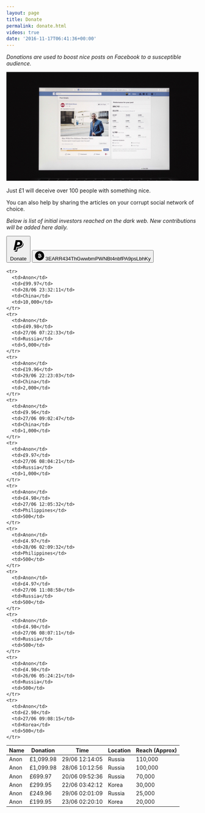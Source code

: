 ```yaml
---
layout: page
title: Donate
permalink: donate.html
videos: true
date: '2016-11-17T06:41:36+00:00'
---
```


<style>
#paypal, #bitcoin {
  display: inline-block
}
article {
    font-size: 1.3em;

}
.full-width {
  background-color: #0c0c0c;
  color: white;
}

header {
  border-bottom: 3px solid #BE0712;
}
a {
  color: #BE0712;
}


</style>

*Donations are used to boost nice posts on Facebook to a susceptible audience.*

![](/img/NFN4.jpg)



Just £1 will deceive over 100 people with something nice.

You can also help by sharing the articles on your corrupt social network of choice.

*Below is list of initial investors reached on the dark web. New contributions will be added here daily.*

<form action="https://www.paypal.com/cgi-bin/webscr" method="post" target="_top" id="paypal">
<input type="hidden" name="cmd" value="_s-xclick">
<input type="hidden" name="hosted_button_id" value="N785TSQLFQG3Q">
<button class="button-clear">
<span class="button-icon inline-icon baseline">
<svg viewBox="0 0 512 512"><path d="M374.6 173.4c0 61.3-54 109.9-145.6 109.9h-26.7l-20.5 89.6h-64.3l62.8-283h106.6C343.5 89.8 374.6 125.5 374.6 173.4zM307.1 175.2c0-25.7-21.2-32.5-45.8-32.5h-28.4l-18.8 84.8h25.3C276.1 227.5 307.1 213 307.1 175.2zM393.1 161.4c12.2 95.9-78.6 145.2-173.4 143.8l-20.7 88.1h-44.6l-5 22.8h68.8l19.9-87.9C376.8 324 430.1 222.9 393.1 161.4z"/></svg>
</span>
Donate
</button>
</form>

<div id="bitcoin">
<button class="button-clear">
<span class="button-icon inline-icon baseline">
<svg xmlns="http://www.w3.org/2000/svg" width="24" height="24" viewBox="0 0 24 24"><path d="M11.5 11.5v-2.5c1.75 0 2.789.25 2.789 1.25 0 1.172-1.684 1.25-2.789 1.25zm0 .997v2.503c1.984 0 3.344-.188 3.344-1.258 0-1.148-1.469-1.245-3.344-1.245zm12.5-.497c0 6.627-5.373 12-12 12s-12-5.373-12-12 5.373-12 12-12 12 5.373 12 12zm-7 1.592c0-1.279-1.039-1.834-1.789-2.025.617-.223 1.336-1.138 1.046-2.228-.245-.922-1.099-1.74-3.257-1.813v-1.526h-1v1.5h-.5v-1.5h-1v1.5h-2.5v1.5h.817c.441 0 .683.286.683.702v4.444c0 .429-.253.854-.695.854h-.539l-.25 1.489h2.484v1.511h1v-1.511h.5v1.511h1v-1.5c2.656 0 4-1.167 4-2.908z"/></svg>

</span>
3EARR434ThGwwbmPWNBt4nbfPA9psLbhKy
</button>
</div>



<table>
  <thead>
    <tr>
      <th>Name</th>
      <th>Donation</th>
      <th>Time</th>
      <th>Location</th>
      <th>Reach (Approx)</th>
    </tr>
  </thead>
  <tbody>
  <tr>
    <td>Anon</td>
    <td>£1,099.98</td>
    <td>29/06 12:14:05</td>
    <td>Russia</td>
    <td>110,000</td>
  </tr>
  <tr>
    <td>Anon</td>
    <td>£1,099.98</td>
    <td>28/06 10:12:56</td>
    <td>Russia</td>
    <td>100,000</td>
  </tr>
    <tr>
      <td>Anon</td>
      <td>£699.97</td>
      <td>20/06 09:52:36</td>
      <td>Russia</td>
      <td>70,000</td>
    </tr>
    <tr>
      <td>Anon</td>
      <td>£299.95</td>
      <td>22/06 03:42:12</td>
      <td>Korea</td>
      <td>30,000</td>
    </tr>
    <tr>
      <td>Anon</td>
      <td>£249.96</td>
      <td>29/06 02:01:09</td>
      <td>Russia</td>
      <td>25,000</td>
    </tr>
    <tr>
      <td>Anon</td>
      <td>£199.95</td>
      <td>23/06 02:20:10</td>
      <td>Korea</td>
      <td>20,000</td>
    </tr>

    <tr>
      <td>Anon</td>
      <td>£99.97</td>
      <td>28/06 23:32:11</td>
      <td>China</td>
      <td>10,000</td>
    </tr>
    <tr>
      <td>Anon</td>
      <td>£49.98</td>
      <td>27/06 07:22:33</td>
      <td>Russia</td>
      <td>5,000</td>
    </tr>
    <tr>
      <td>Anon</td>
      <td>£19.96</td>
      <td>29/06 22:23:03</td>
      <td>China</td>
      <td>2,000</td>
    </tr>
    <tr>
      <td>Anon</td>
      <td>£9.96</td>
      <td>27/06 09:02:47</td>
      <td>China</td>
      <td>1,000</td>
    </tr>
    <tr>
      <td>Anon</td>
      <td>£9.97</td>
      <td>27/06 08:04:21</td>
      <td>Russia</td>
      <td>1,000</td>
    </tr>
    <tr>
      <td>Anon</td>
      <td>£4.98</td>
      <td>27/06 12:05:32</td>
      <td>Philippines</td>
      <td>500</td>
    </tr>
    <tr>
      <td>Anon</td>
      <td>£4.97</td>
      <td>28/06 02:09:32</td>
      <td>Philippines</td>
      <td>500</td>
    </tr>
    <tr>
      <td>Anon</td>
      <td>£4.97</td>
      <td>27/06 11:08:58</td>
      <td>Russia</td>
      <td>500</td>
    </tr>
    <tr>
      <td>Anon</td>
      <td>£4.98</td>
      <td>27/06 08:07:11</td>
      <td>Russia</td>
      <td>500</td>
    </tr>
    <tr>
      <td>Anon</td>
      <td>£4.98</td>
      <td>26/06 05:24:21</td>
      <td>Russia</td>
      <td>500</td>
    </tr>
    <tr>
      <td>Anon</td>
      <td>£2.98</td>
      <td>27/06 09:08:15</td>
      <td>Korea</td>
      <td>500</td>
    </tr>
  </tbody>
</table>
